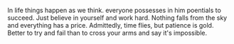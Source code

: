 In life things happen as we think.
everyone possesses in him poentials to succeed. Just believe in yourself and work hard.
Nothing falls from the sky and everything has a price.
Admittedly, time flies, but patience is gold.
Better to try and fail than to cross your arms and say it's impossible.
